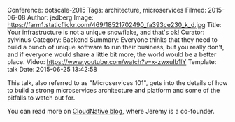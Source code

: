 Conference: dotscale-2015
Tags: architecture, microservices
Filmed: 2015-06-08
Author: jedberg
Image: https://farm1.staticflickr.com/469/18521702490_fa393ce230_k_d.jpg
Title: Your infrastructure is not a unique snowflake, and that's ok!
Curator: sylvinus
Category: Backend
Summary: Everyone thinks that they need to build a bunch of unique software to run their business, but you really don't, and if everyone would share a little bit more, the world would be a better place.
Video: https://www.youtube.com/watch?v=x-zwxuIb1lY
Template: talk
Date: 2015-06-25 13:42:58

This talk, also referred to as "Microservices 101", gets into the details of how to build a strong microservices architecture and platform and some of the pitfalls to watch out for.

You can read more on [CloudNative blog](https://cloudnative.io/blog/2015/07/your-infrastructure-is-not-a-unique-snowflake-and-thats-ok/), where Jeremy is a co-founder.